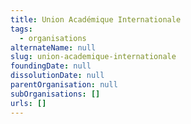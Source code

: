 ```yaml
---
title: Union Académique Internationale
tags:
  - organisations
alternateName: null
slug: union-academique-internationale
foundingDate: null
dissolutionDate: null
parentOrganisation: null
subOrganisations: []
urls: []
---
```

